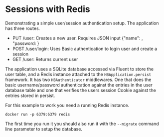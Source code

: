 # Sessions with Redis

Demonstrating a simple user/session authentication setup. The application has three routes. 
- PUT /user: Creates a new user. Requires JSON input {"name": <username>, "password: <password>}
- POST /user/login: Uses Basic authentication to login user and create a session
- GET /user: Returns current user

The application uses a SQLite database accessed via Fluent to store the user table, and a Redis instance attached to the `HBApplication.persist` framework. It has two `HBAuthenticator` middlewares. One that does the basic username/password authentication against the entries in the user database table and one that verifies the users session Cookie against the entries stored in persist.

For this example to work you need a running Redis instance.
```
docker run -p 6379:6379 redis
```
The first time you run it you should also run it with the `--migrate` command line parameter to setup the database.

